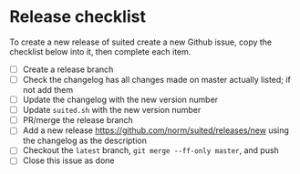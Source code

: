# Release checklist

To create a new release of suited create a new Github issue, copy the
checklist below into it, then complete each item.

- [ ] Create a release branch
- [ ] Check the changelog has all changes made on master actually listed;
      if not add them
- [ ] Update the changelog with the new version number
- [ ] Update `suited.sh` with the new version number
- [ ] PR/merge the release branch
- [ ] Add a new release https://github.com/norm/suited/releases/new using
      the changelog as the description
- [ ] Checkout the `latest` branch, `git merge --ff-only master`, and push
- [ ] Close this issue as done
